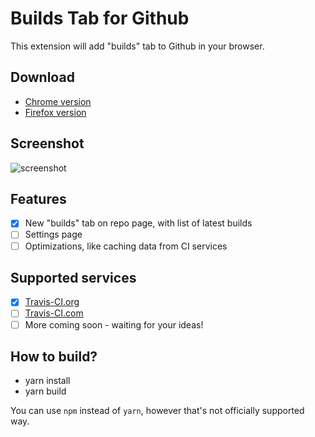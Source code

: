 # Builds Tab for Github
This extension will add "builds" tab to Github in your browser.

## Download
- [Chrome version](https://chrome.google.com/webstore/detail/builds-tab-for-github/jnmdkbflmkjehkkdbjdfpmhgdafpcdkh)
- [Firefox version](https://addons.mozilla.org/en-US/firefox/addon/builds-tab-for-github/)

## Screenshot
![screenshot](https://lh3.googleusercontent.com/nP0vpqH2hSYFtvzpDW3BZzs2B4ngHAq00pdGH-n2OIr0CrBIxgK0laVEP5uKHeLZIhcncz7aKw=s640-h400-e365)

## Features
- [x] New "builds" tab on repo page, with list of latest builds
- [ ] Settings page
- [ ] Optimizations, like caching data from CI services

## Supported services
- [x] [Travis-CI.org](https://travis-ci.org/)
- [ ] [Travis-CI.com](https://travis-ci.com/)
- [ ] More coming soon - waiting for your ideas!

## How to build?
- yarn install
- yarn build

You can use `npm` instead of `yarn`, however that's not officially supported way.
